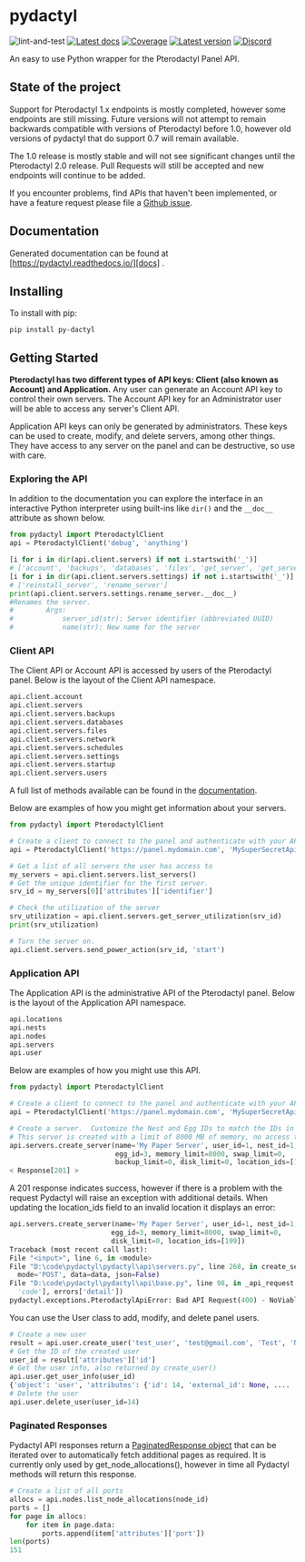 # pydactyl

![lint-and-test]
[![Latest docs][docs-img]][docs]
[![Coverage][codecov-img]][codecov]
[![Latest version][pypi-img]][pypi]
[![Discord][discord-img]][discord-join]

An easy to use Python wrapper for the Pterodactyl Panel API.

## State of the project

Support for Pterodactyl 1.x endpoints is mostly completed, however some 
endpoints are still missing. Future versions will not attempt to remain
backwards compatible with versions of Pterodactyl before 1.0, however old
versions of pydactyl that do support 0.7 will remain available.

The 1.0 release is mostly stable and will not see significant changes until the
Pterodactyl 2.0 release. Pull Requests will still be accepted and new endpoints
will continue to be added.

If you encounter problems, find APIs that haven't been implemented, or have a
feature request please file a [Github issue][issues].

## Documentation

Generated documentation can be found at [https://pydactyl.readthedocs.io/][docs]
.

## Installing

To install with pip:

```shell
pip install py-dactyl
```

## Getting Started

**Pterodactyl has two different types of API keys: Client (also known as 
Account) and Application.**  Any user can generate an Account API key to 
control their own servers.  The Account API key for an Administrator user will
be able to access any server's Client API.

Application API keys can only be generated by administrators.  These keys can be used to create, modify, and delete servers, among other things.  They have access to any server on the panel and can be destructive, so use with care.

### Exploring the API
In addition to the documentation you can explore the interface in an 
interactive Python interpreter using built-ins like `dir()` and the
`__doc__` attribute as shown below.

```python
from pydactyl import PterodactylClient
api = PterodactylClient('debug', 'anything')

[i for i in dir(api.client.servers) if not i.startswith('_')]
# ['account', 'backups', 'databases', 'files', 'get_server', 'get_server_utilization', 'list_permissions', 'list_servers', 'network', 'schedules', 'send_console_command', 'send_power_action', 'servers', 'settings', 'startup', 'users']
[i for i in dir(api.client.servers.settings) if not i.startswith('_')]
# ['reinstall_server', 'rename_server']
print(api.client.servers.settings.rename_server.__doc__)
#Renames the server.
#        Args:
#            server_id(str): Server identifier (abbreviated UUID)
#            name(str): New name for the server
```

### Client API
The Client API or Account API is accessed by users of the Pterodactyl panel. 
Below is the layout of the Client API namespace.

```python
api.client.account
api.client.servers
api.client.servers.backups
api.client.servers.databases
api.client.servers.files
api.client.servers.network
api.client.servers.schedules
api.client.servers.settings
api.client.servers.startup
api.client.servers.users
```

A full list of methods available can be found in the [documentation][docs]. 


Below are examples of how you might get information about your servers.

```python
from pydactyl import PterodactylClient

# Create a client to connect to the panel and authenticate with your API key.
api = PterodactylClient('https://panel.mydomain.com', 'MySuperSecretApiKey')

# Get a list of all servers the user has access to
my_servers = api.client.servers.list_servers()
# Get the unique identifier for the first server.
srv_id = my_servers[0]['attributes']['identifier']

# Check the utilization of the server
srv_utilization = api.client.servers.get_server_utilization(srv_id)
print(srv_utilization)

# Turn the server on.
api.client.servers.send_power_action(srv_id, 'start')
```

### Application API
The Application API is the administrative API of the Pterodactyl panel. 
Below is the layout of the Application API namespace.

```python
api.locations
api.nests
api.nodes
api.servers
api.user
```

Below are examples of how you might use this API.

```python
from pydactyl import PterodactylClient

# Create a client to connect to the panel and authenticate with your API key.
api = PterodactylClient('https://panel.mydomain.com', 'MySuperSecretApiKey')

# Create a server.  Customize the Nest and Egg IDs to match the IDs in your panel.
# This server is created with a limit of 8000 MB of memory, no access to swap, unlimited disk space, in location_id 1.
api.servers.create_server(name='My Paper Server', user_id=1, nest_id=1,
                          egg_id=3, memory_limit=8000, swap_limit=0,
                          backup_limit=0, disk_limit=0, location_ids=[1])
< Response[201] >
```

A 201 response indicates success, however if there is a problem with the request
Pydactyl will raise an exception with additional details. When updating the
location_ids field to an invalid location it displays an error:

 ```python
api.servers.create_server(name='My Paper Server', user_id=1, nest_id=1,
                          egg_id=3, memory_limit=8000, swap_limit=0,
                          disk_limit=0, location_ids=[199])
Traceback (most recent call last):
 File "<input>", line 6, in <module>
 File "D:\code\pydactyl\pydactyl\api\servers.py", line 268, in create_server
   mode='POST', data=data, json=False)
 File "D:\code\pydactyl\pydactyl\api\base.py", line 98, in _api_request
   'code'], errors['detail'])
pydactyl.exceptions.PterodactylApiError: Bad API Request(400) - NoViableNodeException - No nodes satisfying the requirements specified for automatic deployment could be found.
```

You can use the User class to add, modify, and delete panel users.

```python
# Create a new user
result = api.user.create_user('test_user', 'test@gmail.com', 'Test', 'Name')
# Get the ID of the created user
user_id = result['attributes']['id']
# Get the user info, also returned by create_user()
api.user.get_user_info(user_id)
{'object': 'user', 'attributes': {'id': 14, 'external_id': None, ....
# Delete the user
api.user.delete_user(user_id=14)
```

### Paginated Responses

Pydactyl API responses return a [PaginatedResponse object](pydactyl/responses.py#L4) that can be iterated
over to automatically fetch additional pages as required. It is currently only
used by get_node_allocations(), however in time all Pydactyl methods will return
this response.

```python
# Create a list of all ports
allocs = api.nodes.list_node_allocations(node_id)
ports = []
for page in allocs:
    for item in page.data:
        ports.append(item['attributes']['port'])
len(ports)
151
```

[docs]: https://pydactyl.readthedocs.io/
[docs-img]: https://readthedocs.org/projects/pydactyl/badge/?version=latest (Latest docs)
[pulls]: https://github.com/iamkubi/pydactyl/pulls
[issues]: https://github.com/iamkubi/pydactyl/issues
[pypi]: https://pypi.python.org/pypi/py-dactyl/
[pypi-img]: https://img.shields.io/pypi/v/py-dactyl.svg
[codecov]: https://codecov.io/gh/iamkubi/pydactyl
[codecov-img]: https://codecov.io/gh/iamkubi/pydactyl/branch/master/graph/badge.svg
[discord-img]: https://img.shields.io/badge/discord-join-7289DA.svg?logo=discord&longCache=true&style=flat

[discord-join]: https://discord.gg/TgZDHPB

[lint-and-test]: https://github.com/iamkubi/pydactyl/actions/workflows/lint-and-test.yml/badge.svg?branch=master (https://github.com/iamkubi/pydactyl/actions/workflows/lint-and-test.yml)
